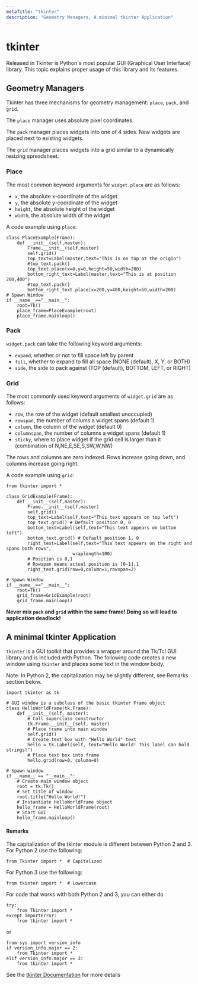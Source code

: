 ```yaml
---
metaTitle: "tkinter"
description: "Geometry Managers, A minimal tkinter Application"
---
```


# tkinter


Released in Tkinter is Python's most popular GUI (Graphical User Interface) library. This topic explains proper usage of this library and its features.



## Geometry Managers


Tkinter has three mechanisms for geometry management: `place`, `pack`, and `grid`.

The `place` manager uses absolute pixel coordinates.

The `pack` manager places widgets into one of 4 sides. New widgets are placed next to existing widgets.

The `grid` manager places widgets into a grid similar to a dynamically resizing spreadsheet.

### Place

The most common keyword arguments for `widget.place` are as follows:

- `x`, the absolute x-coordinate of the widget
- `y`, the absolute y-coordinate of the widget
- `height`, the absolute height of the widget
- `width`, the absolute width of the widget

A code example using `place`:

```
class PlaceExample(Frame):
    def __init__(self,master):
        Frame.__init__(self,master)
        self.grid()
        top_text=Label(master,text="This is on top at the origin")
        #top_text.pack()
        top_text.place(x=0,y=0,height=50,width=200)
        bottom_right_text=Label(master,text="This is at position 200,400")
        #top_text.pack()
        bottom_right_text.place(x=200,y=400,height=50,width=200)
# Spawn Window
if __name__=="__main__":
    root=Tk()
    place_frame=PlaceExample(root)
    place_frame.mainloop()

```

### Pack

`widget.pack` can take the following keyword arguments:

- `expand`, whether or not to fill space left by parent
- `fill`, whether to expand to fill all space (NONE (default), X, Y, or BOTH)
- `side`, the side to pack against (TOP (default), BOTTOM, LEFT, or RIGHT)

### Grid

The most commonly used keyword arguments of `widget.grid` are as follows:

- `row`, the row of the widget (default smallest unoccupied)
- `rowspan`, the number of colums a widget spans (default 1)
- `column`, the column of the widget (default 0)
- `columnspan`, the number of columns a widget spans (default 1)
- `sticky`, where to place widget if the grid cell is larger than it (combination of N,NE,E,SE,S,SW,W,NW)

The rows and columns are zero indexed. Rows increase going down, and columns increase going right.

A code example using `grid`:

```
from tkinter import *

class GridExample(Frame):
    def __init__(self,master):
        Frame.__init__(self,master)
        self.grid()
        top_text=Label(self,text="This text appears on top left")
        top_text.grid() # Default position 0, 0
        bottom_text=Label(self,text="This text appears on bottom left")
        bottom_text.grid() # Default position 1, 0
        right_text=Label(self,text="This text appears on the right and spans both rows",
                         wraplength=100)
        # Position is 0,1
        # Rowspan means actual position is [0-1],1
        right_text.grid(row=0,column=1,rowspan=2)

# Spawn Window
if __name__=="__main__":
    root=Tk()
    grid_frame=GridExample(root)
    grid_frame.mainloop()

```

**Never mix `pack` and `grid` within the same frame! Doing so will lead to application deadlock!**



## A minimal tkinter Application


`tkinter` is a GUI toolkit that provides a wrapper around the Tk/Tcl GUI library and is included with Python. The following code creates a new window using `tkinter` and places some text in the window body.

> 
Note: In Python 2, the capitalization may be slightly different, see Remarks section below.


```
import tkinter as tk

# GUI window is a subclass of the basic tkinter Frame object
class HelloWorldFrame(tk.Frame):
    def __init__(self, master):
        # Call superclass constructor
        tk.Frame.__init__(self, master)
        # Place frame into main window
        self.grid()
        # Create text box with "Hello World" text
        hello = tk.Label(self, text="Hello World! This label can hold strings!")
        # Place text box into frame
        hello.grid(row=0, column=0)

# Spawn window
if __name__ == "__main__":
    # Create main window object
    root = tk.Tk()
    # Set title of window
    root.title("Hello World!")
    # Instantiate HelloWorldFrame object
    hello_frame = HelloWorldFrame(root)
    # Start GUI
    hello_frame.mainloop()

```



#### Remarks


The capitalization of the tkinter module is different between Python 2 and 3. For Python 2 use the following:

```
from Tkinter import *  # Capitalized

```

For Python 3 use the following:

```
from tkinter import *  # Lowercase

```

For code that works with both Python 2 and 3, you can either do

```
try:
    from Tkinter import *
except ImportError:
    from tkinter import *

```

or

```
from sys import version_info
if version_info.major == 2:
    from Tkinter import *
elif version_info.major == 3:
    from tkinter import *

```

> 
See the [tkinter Documentation](https://stackoverflow.com/documentation/tkinter/) for more details



